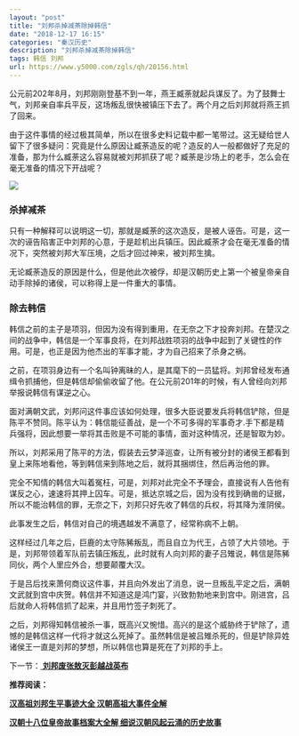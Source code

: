 ```yaml
---
layout: "post"
title: "刘邦杀掉减茶除掉韩信"
date: "2018-12-17 16:15"
categories: "秦汉历史"
description: "刘邦杀掉减茶除掉韩信"
tags: 韩信 刘邦
url: https://www.y5000.com/zgls/qh/20156.html
---
```






公元前202年8月，刘邦刚刚登基不到一年，燕王臧荼就起兵谋反了。为了鼓舞士气，刘邦亲自率兵平反，这场叛乱很快被镇压下去了。两个月之后刘邦就将燕王抓了回来。

由于这件事情的经过极其简单，所以在很多史料记载中都一笔带过。这无疑给世人留下了很多疑问：究竟是什么原因让臧荼造反的呢？造反的人一般都做好了充足的准备，那为什么臧荼这么容易就被刘邦抓获了呢？臧荼是沙场上的老手，怎么会在毫无准备的情况下开战呢？

![](https://img.y5000.com/uploads/allimg/170428/8-1F42P95I2b3.jpg)

###  杀掉减茶

只有一种解释可以说明这一切，那就是臧荼的这次造反，是被人诬告。可是，这一次的诬告陷害正中刘邦的心意，于是趁机出兵镇压。因此臧荼才会在毫无准备的情况下，突然被刘邦大军压境，之后才回过神来，被刘邦生擒。

无论臧荼造反的原因是什么，但是他此次被俘，却是汉朝历史上第一个被皇帝亲自动手除掉的诸侯，可以称得上是一件重大的事情。

###  除去韩信

韩信之前的主子是项羽，但因为没有得到重用，在无奈之下才投奔刘邦。在楚汉之间的战争中，韩信是一个军事良将，在刘邦战胜项羽的战争中起到了关键性的作用。可是，也正是因为他杰出的军事才能，才为自己招来了杀身之祸。

之前，在项羽身边有一个名叫钟离昧的人，是其麾下的一员猛将。刘邦曾经发布通缉令抓捕他，但是韩信却偷偷收留了他。在公元前201年的时候，有人曾经向刘邦举报说韩信有谋逆之心。

面对满朝文武，刘邦问这件事应该如何处理，很多大臣说要发兵将韩信铲除，但是陈平不赞同。陈平认为：韩信能征善战，是一个不可多得的军事奇才.手下都是精兵强将，因此想要一举将其击败是不可能的事情，面对这种情况，还是智取为妙。

所以，刘邦采用了陈平的方法，假装去云梦泽巡查，让所有被分封的诸侯王都看到皇上来陈地看他，等到韩信来到陈地之后，就将其捆绑住，然后再治他的罪。

完全不知情的韩信大叫着冤枉，可是，刘邦对此完全不予理会，直接说有人告他有谋反之心，速速将其押上囚车。可是，抵达京城之后，因为没有找到确凿的证据，所以不能治韩信的罪，无奈之下，刘邦只好先收了韩信的兵权，将其降为淮阴侯。

此事发生之后，韩信对自己的境遇越发不满意了，经常称病不上朝。

这样经过几年之后，巨鹿的太守陈豨叛乱，而且自立为代王，占领了大片领地。于是，刘邦带领着军队前去镇压叛乱，此时就有人向刘邦的妻子吕雉说，韩信是陈豨同伙，两个人里应外合，想要颠覆大汉。

于是吕后找来萧何商议这件事，并且向外发出了消息，说一旦叛乱平定之后，满朝文武就到宫中庆贺。韩信并不知道这是鸿门宴，兴致勃勃地来到宫中。刚进宫，吕后就命人将韩信抓了起来，并且用竹签子刺死了。

之后，刘邦得知韩信被杀一事，既高兴又惋惜。高兴的是这个威胁终于铲除了，遗憾的是韩信这样一代将才就这么死掉了。虽然韩信是被吕雉杀死的，但是铲除异姓诸侯王一直是刘邦的梦想，所以韩信也算是死在了刘邦的手上。

下一节：[ **刘邦废张敖灭彭越战英布**](https://www.y5000.com/zgls/qh/20158.html)

**推荐阅读：**

[**汉高祖刘邦生平事迹大全 汉朝高祖大事件全解**](https://www.y5000.com/zgls/qh/20159.html)

[**汉朝十八位皇帝故事档案大全解 细说汉朝风起云涌的历史故事**](https://www.y5000.com/zgls/qh/21041.html)
